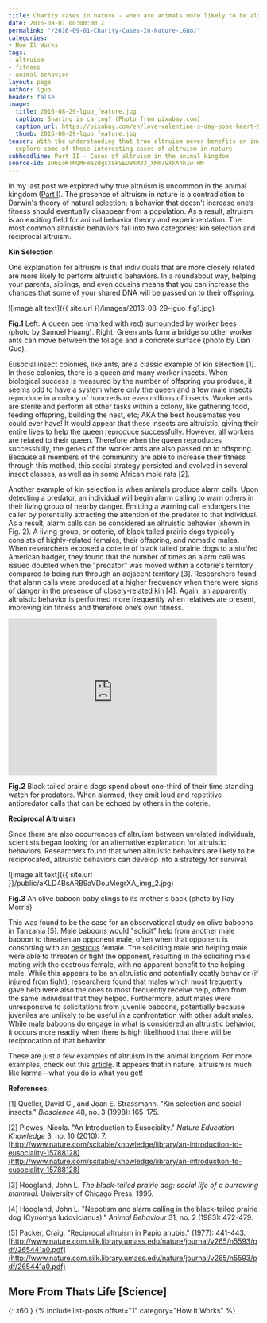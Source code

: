 ```yaml
---
title: Charity cases in nature - when are animals more likely to be altruistic?
date: 2016-09-01 00:00:00 Z
permalink: "/2016-09-01-Charity-Cases-In-Nature-LGuo/"
categories:
- How It Works
tags:
- altruism
- fitness
- animal behavior
layout: page
author: lguo
header: false
image:
  title: 2016-08-29-lguo_feature.jpg
  caption: Sharing is caring? (Photo from pixabay.com)
  caption_url: https://pixabay.com/en/love-valentine-s-day-pose-heart-903178/
  thumb: 2016-08-29-lguo_feature.jpg
teaser: With the understanding that true altruism never benefits an individual, let’s
  explore some of these interesting cases of altruism in nature.
subheadline: Part II - Cases of altruism in the animal kingdom
source-id: 1H6LoKTNQMFWa2dgsX8kSED8XM33_XMm7SXkAhh1w-WM
---
```


In my last post we explored why true altruism is uncommon in the animal kingdom ([Part I](http://thatslifesci.com.s3-website-us-east-1.amazonaws.com/2016-08-22-Being-selfish-means-staying-alive-LGuo/)). The presence of altruism in nature is a contradiction to Darwin's theory of natural selection; a behavior that doesn’t increase one’s fitness should eventually disappear from a population. As a result, altruism is an exciting field for animal behavior theory and experimentation. The most common altruistic behaviors fall into two categories: kin selection and reciprocal altruism. 

**Kin Selection**

One explanation for altruism is that individuals that are more closely related are more likely to perform altruistic behaviors. In a roundabout way, helping your parents, siblings, and even cousins means that you can increase the chances that some of your shared DNA will be passed on to their offspring. 

![image alt text]({{ site.url }}/images/2016-08-29-lguo_fig1.jpg)

**Fig.1** Left: A queen bee (marked with red) surrounded by worker bees (photo by Samuel Huang). Right: Green ants form a bridge so other worker ants can move between the foliage and a concrete surface (photo by Lian Guo).

Eusocial insect colonies, like ants, are a classic example of kin selection [1]. In these colonies, there is a queen and many worker insects. When biological success is measured by the number of offspring you produce, it seems odd to have a system where only the queen and a few male insects reproduce in a colony of hundreds or even millions of insects. Worker ants are sterile and perform all other tasks within a colony, like gathering food, feeding offspring, building the nest, etc; AKA the best housemates you could ever have! It would appear that these insects are altruistic, giving their entire lives to help the queen reproduce successfully. However, all workers are related to their queen. Therefore when the queen reproduces successfully, the genes of the worker ants are also passed on to offspring. Because all members of the community are able to increase their fitness through this method, this social strategy persisted and evolved in several insect classes, as well as in some African mole rats [2]. 

Another example of kin selection is when animals produce alarm calls. Upon detecting a predator, an individual will begin alarm calling to warn others in their living group of nearby danger. Emitting a warning call endangers the caller by potentially attracting the attention of the predator to that individual. As a result, alarm calls can be considered an altruistic behavior (shown in Fig. 2). A living group, or coterie, of black tailed prairie dogs typically consists of highly-related females, their offspring, and nomadic males. When researchers exposed a coterie of black tailed prairie dogs to a stuffed American badger, they found that the number of times an alarm call was issued doubled when the "predator" was moved within a coterie's territory compared to being run through an adjacent territory [3]. Researchers found that alarm calls were produced at a higher frequency when there were signs of danger in the presence of closely-related kin [4]. Again, an apparently altruistic behavior is performed more frequently when relatives are present, improving kin fitness and therefore one’s own fitness.

<div class="flex-video"> 

<iframe width="420" height="315" src="https://www.youtube.com/embed/uQWPSVqhdbo" frameborder="0" allowfullscreen></iframe>

</div>

**Fig.2** Black tailed prairie dogs spend about one-third of their time standing watch for predators. When alarmed, they emit loud and repetitive antipredator calls that can be echoed by others in the coterie.

**Reciprocal Altruism**

Since there are also occurrences of altruism between unrelated individuals, scientists began looking for an alternative explanation for altruistic behaviors. Researchers found that when altruistic behaviors are likely to be reciprocated, altruistic behaviors can develop into a strategy for survival. 

![image alt text]({{ site.url }}/public/aKLD4BsARB9aVDouMegrXA_img_2.jpg)

**Fig.3** An olive baboon baby clings to its mother's back (photo by Ray Morris). 

This was found to be the case for an observational study on olive baboons in Tanzania [5]. Male baboons would "solicit" help from another male baboon to threaten an opponent male, often when that opponent is consorting with an [oestrous](http://www.encyclopedia.com/topic/oestrus_cycle.aspx) female. The soliciting male and helping male were able to threaten or fight the opponent, resulting in the soliciting male mating with the oestrous female, with no apparent benefit to the helping male. While this appears to be an altruistic and potentially costly behavior (if injured from fight), researchers found that males which most frequently gave help were also the ones to most frequently receive help, often from the same individual that they helped. Furthermore, adult males were unresponsive to solicitations from juvenile baboons, potentially because juveniles are unlikely to be useful in a confrontation with other adult males. While male baboons do engage in what is considered an altruistic behavior, it occurs more readily when there is high likelihood that there will be reciprocation of that behavior. 

These are just a few examples of altruism in the animal kingdom. For more examples, check out this [article](http://goodnature.nathab.com/is-animal-altruism-real/). It appears that in nature, altruism is much like karma—what you do is what you get!

**References:**

[1] Queller, David C., and Joan E. Strassmann. "Kin selection and social insects." *Bioscience* 48, no. 3 (1998): 165-175.

[2] Plowes, Nicola. "An Introduction to Eusociality." *Nature Education Knowledge* 3, no. 10 (2010): 7. [http://www.nature.com/scitable/knowledge/library/an-introduction-to-eusociality-15788128](http://www.nature.com/scitable/knowledge/library/an-introduction-to-eusociality-15788128)

[3] Hoogland, John L. *The black-tailed prairie dog: social life of a burrowing mammal*. University of Chicago Press, 1995.

[4] Hoogland, John L. "Nepotism and alarm calling in the black-tailed prairie dog (Cynomys ludovicianus)." *Animal Behaviour* 31, no. 2 (1983): 472-479.

[5] Packer, Craig. "Reciprocal altruism in Papio anubis." (1977): 441-443. [http://www.nature.com.silk.library.umass.edu/nature/journal/v265/n5593/pdf/265441a0.pdf](http://www.nature.com.silk.library.umass.edu/nature/journal/v265/n5593/pdf/265441a0.pdf)

## More From Thats Life [Science]
{: .t60 }
{% include list-posts offset="1" category="How It Works" %}

